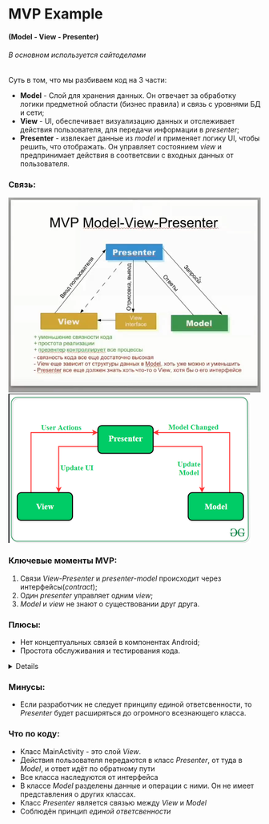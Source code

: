 # MVP Example
#### (Model - View - Presenter)
###### _В основном используется сайтоделами_

Суть в том, что мы разбиваем код на 3 части: 
* **Model** -  Слой для хранения данных. Он отвечает за обработку логики предметной области (бизнес правила) и связь с уровнями БД и сети;
* **View** - UI, обеспечивает визуализацию данных и отслеживает действия пользователя, для передачи информации в *presenter*;
* **Presenter** - извлекает данные из *model* и применяет логику UI, чтобы решить, что отображать. Он управляет состоянием *view* и предпринимает действия в соответсвии с входных данных от пользователя.

### Связь:
![](/MVP.PNG)
![](/MVP1.PNG)

### Ключевые моменты MVP:
1) Связи *View*-*Presenter* и *presenter-model* происходит через интерфейсы(*contract*);
2) Один *presenter* управляет одним *view*;
3) *Model* и *view* не знают о существовании друг друга.

### Плюсы:
* Нет концептуальных связей в компонентах Android;
* Простота обслуживания и тестирования кода.

<details> 
Принцип единой ответственности: каждый модуль, класс или функция в программе должны нести ответственность за одну часть функциональности этой программы
</details>

### Минусы:
* Если разработчик не следует принципу единой ответсвенности, то *Presenter* будет расширяться до огромного всезнающего класса.

### Что по коду:
* Класс MainActivity - это слой *View*. 
* Действия пользователя передаются в класс *Presenter*, от туда в *Model*, и ответ идёт по обратному пути
* Все класса наследуются от интерфейса
* В классе *Model* разделены данные и операции с ними. Он не имеет представления о других классах.
* Класс *Presenter* является связью между *View* и *Model*
* Соблюдён принцип *единой ответсвенности*
